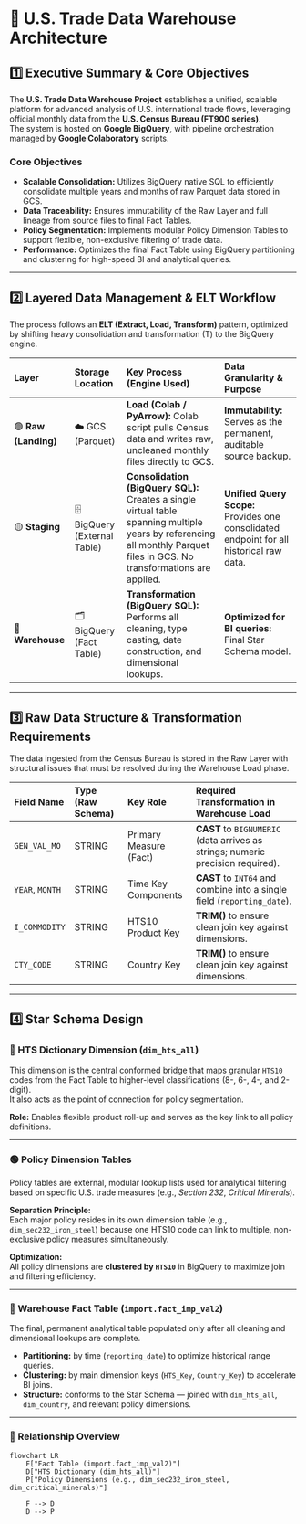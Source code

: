 # 🧱 U.S. Trade Data Warehouse Architecture

## 1️⃣ Executive Summary & Core Objectives

The **U.S. Trade Data Warehouse Project** establishes a unified, scalable platform for advanced analysis of U.S. international trade flows, leveraging official monthly data from the **U.S. Census Bureau (FT900 series)**.  
The system is hosted on **Google BigQuery**, with pipeline orchestration managed by **Google Colaboratory** scripts.

### Core Objectives
- **Scalable Consolidation:** Utilizes BigQuery native SQL to efficiently consolidate multiple years and months of raw Parquet data stored in GCS.  
- **Data Traceability:** Ensures immutability of the Raw Layer and full lineage from source files to final Fact Tables.  
- **Policy Segmentation:** Implements modular Policy Dimension Tables to support flexible, non-exclusive filtering of trade data.  
- **Performance:** Optimizes the final Fact Table using BigQuery partitioning and clustering for high-speed BI and analytical queries.

---

## 2️⃣ Layered Data Management & ELT Workflow

The process follows an **ELT (Extract, Load, Transform)** pattern, optimized by shifting heavy consolidation and transformation (T) to the BigQuery engine.

| **Layer** | **Storage Location** | **Key Process (Engine Used)** | **Data Granularity & Purpose** |
|:-----------|:--------------------|:------------------------------|:-------------------------------|
| 🟢 **Raw (Landing)** | ☁️ GCS (Parquet) | **Load (Colab / PyArrow):** Colab script pulls Census data and writes raw, uncleaned monthly files directly to GCS. | **Immutability:** Serves as the permanent, auditable source backup. |
| 🟡 **Staging** | 🗄️ BigQuery (External Table) | **Consolidation (BigQuery SQL):** Creates a single virtual table spanning multiple years by referencing all monthly Parquet files in GCS. No transformations are applied. | **Unified Query Scope:** Provides one consolidated endpoint for all historical raw data. |
| 🔵 **Warehouse** | 🗂️ BigQuery (Fact Table) | **Transformation (BigQuery SQL):** Performs all cleaning, type casting, date construction, and dimensional lookups. | **Optimized for BI queries:** Final Star Schema model. |

---

## 3️⃣ Raw Data Structure & Transformation Requirements

The data ingested from the Census Bureau is stored in the Raw Layer with structural issues that must be resolved during the Warehouse Load phase.

| **Field Name** | **Type (Raw Schema)** | **Key Role** | **Required Transformation in Warehouse Load** |
|:----------------|:----------------------|:--------------|:----------------------------------------------|
| `GEN_VAL_MO` | STRING | Primary Measure (Fact) | **CAST** to `BIGNUMERIC` (data arrives as strings; numeric precision required). |
| `YEAR`, `MONTH` | STRING | Time Key Components | **CAST** to `INT64` and combine into a single field (`reporting_date`). |
| `I_COMMODITY` | STRING | HTS10 Product Key | **TRIM()** to ensure clean join key against dimensions. |
| `CTY_CODE` | STRING | Country Key | **TRIM()** to ensure clean join key against dimensions. |

---

## 4️⃣ Star Schema Design

### 🔹 HTS Dictionary Dimension (`dim_hts_all`)
This dimension is the central conformed bridge that maps granular `HTS10` codes from the Fact Table to higher-level classifications (8-, 6-, 4-, and 2-digit).  
It also acts as the point of connection for policy segmentation.

**Role:** Enables flexible product roll-up and serves as the key link to all policy definitions.

---

### 🟢 Policy Dimension Tables
Policy tables are external, modular lookup lists used for analytical filtering based on specific U.S. trade measures (e.g., *Section 232*, *Critical Minerals*).

**Separation Principle:**  
Each major policy resides in its own dimension table (e.g., `dim_sec232_iron_steel`) because one HTS10 code can link to multiple, non-exclusive policy measures simultaneously.

**Optimization:**  
All policy dimensions are **clustered by `HTS10`** in BigQuery to maximize join and filtering efficiency.

---

### 🎯 Warehouse Fact Table (`import.fact_imp_val2`)

The final, permanent analytical table populated only after all cleaning and dimensional lookups are complete.

- **Partitioning:** by time (`reporting_date`) to optimize historical range queries.  
- **Clustering:** by main dimension keys (`HTS_Key`, `Country_Key`) to accelerate BI joins.  
- **Structure:** conforms to the Star Schema — joined with `dim_hts_all`, `dim_country`, and relevant policy dimensions.

---

### 🔁 Relationship Overview

```mermaid
flowchart LR
    F["Fact Table (import.fact_imp_val2)"]
    D["HTS Dictionary (dim_hts_all)"]
    P["Policy Dimensions (e.g., dim_sec232_iron_steel, dim_critical_minerals)"]

    F --> D
    D --> P
